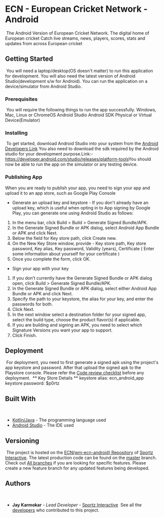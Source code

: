 # ECN - European Cricket Network - Android
​
The Android Version of European Cricket Network.
The digital home of European cricket
Catch live streams, news, players, scores, stats and updates from across European cricket
​
## Getting Started
​
You will need a laptop/desktop(OS doesn't matter) to run this application for development. You will also need the latest version of Android Studio(development s/w for Android). You can run the application on a device/simulator from Android Studio.
​
### Prerequisites
​
You will require the following things to run the app successfully.
​
Windows, Mac, Linux or ChromeOS
Android Studio
Android SDK
Physical or Virtual Device(Emulator)
​
### Installing
​
To get started, download Android Studio into your system from the [Android Developers Link](https://developer.android.com/studio)
​
You also need to download the sdk required by the Android studio for your development purpose.Link:- https://developer.android.com/studio/releases/platform-tools
​
You should now be able to run the app on the simulator or any testing device.
​
### Publishing App
When you are ready to publish your app, you need to sign your app and upload it to an app store, such as Google Play Console
* Generate an upload key and keystore - If you don't already have an upload key, which is useful when opting in to App signing by Google Play, you can generate one using Android Studio as follows:
1. In the menu bar, click Build > Build > Generate Signed Bundle/APK.
2. In the Generate Signed Bundle or APK dialog, select Android App Bundle or APK and click Next.
3. Below the field for Key store path, click Create new.
4. On the New Key Store window, provide - Key store path, Key store password, Key alias, Key password, Validity (years), Certificate ( Enter some information about yourself for your certificate )
5. Once you complete the form, click OK.
* Sign your app with your key
  
1. If you don’t currently have the Generate Signed Bundle or APK dialog open, click Build > Generate Signed Bundle/APK.
2. In the Generate Signed Bundle or APK dialog, select either Android App Bundle or APK and click Next.
3. Specify the path to your keystore, the alias for your key, and enter the passwords for both.
4. Click Next.
5. In the next window select a destination folder for your signed app, select the build type, choose the product flavor(s) if applicable.
6. If you are building and signing an APK, you need to select which Signature Versions you want your app to support.
7. Click Finish.
​
## Deployment
​
For deployment, you need to first generate a signed apk using the project's app keystore and password. After that upload the signed apk to the Playstore console. 
Please refer the [Code review checklist](https://docs.google.com/spreadsheets/d/1aua4mUQQsQe2i8B1C6wDl3MA4LUEBvCpbzBufvP7TZA/edit#gid=69977304) before any deployment.
​
** Key Store Details **
keystore alias: ecn_android_app
keystore password: $p0rtz
​
## Built With
​
* [Kotlin/Java](https://developer.android.com/kotlin) - The programming language used
* [Android Studio](https://developer.android.com/studio) - The IDE used
​
​
## Versioning
​
The project is hosted on the [ECN(wm-ecn-android) Repository](https://github.com/sportzinteractive/wm-ecn-android) of [Sportz Interactive](https://github.com/sportzinteractive).
The latest production code can be found on the [master](https://github.com/sportzinteractive/wm-ecn-android) branch.
Check out [All branches](https://github.com/sportzinteractive/wm-ecn-android/branches) if you are looking for specific features.
Please create a new feature branch for any updated features being developed.
​
## Authors
​
* **Jay Karmokar** - *Lead Developer* - [Sportz Interactive](https://github.com/sportzinteractive)
​
See all the [developers](https://github.com/sportzinteractive/wm-ecn-android/graphs/contributors) who contributed to this project.

